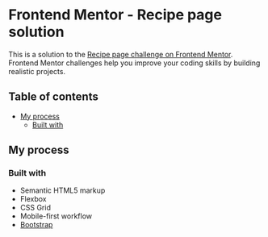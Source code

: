 # Frontend Mentor - Recipe page solution

This is a solution to the [Recipe page challenge on Frontend Mentor](https://www.frontendmentor.io/challenges/recipe-page-KiTsR8QQKm). Frontend Mentor challenges help you improve your coding skills by building realistic projects. 

## Table of contents

- [My process](#my-process)
  - [Built with](#built-with)

## My process

### Built with

- Semantic HTML5 markup
- Flexbox
- CSS Grid
- Mobile-first workflow
- [Bootstrap](https://getbootstrap.com)

